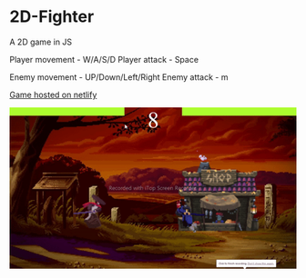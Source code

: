 # 2D-Fighter
A 2D game in JS

Player movement - W/A/S/D
Player attack - Space

Enemy movement - UP/Down/Left/Right
Enemy attack - m

[Game hosted on netlify](https://visionary-pithivier-286ce1.netlify.app/)

![2D Fighter](ezgif.com-gif-maker.gif)
